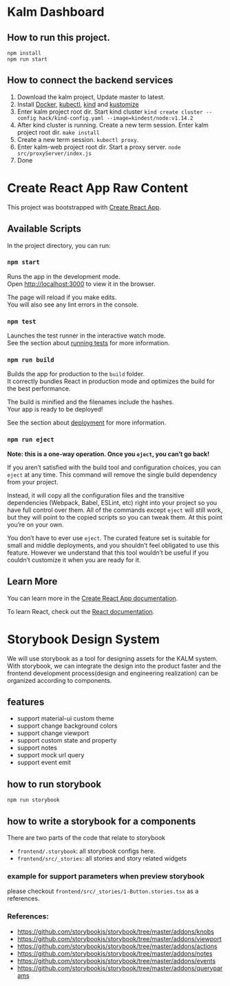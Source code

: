 # Kalm Dashboard

## How to run this project.

```
npm install
npm run start
```

## How to connect the backend services

1. Download the kalm project, Update master to latest.
2. Install [Docker](<[Docker](https://docs.docker.com/install/)>), [kubectl](<[kubectl](https://kubernetes.io/docs/tasks/tools/install-kubectl/)>), [kind](<[kind](https://github.com/kubernetes-sigs/kind)>) and [kustomize](<[kustomize](https://github.com/kubernetes-sigs/kustomize)>)
3. Enter kalm project root dir. Start kind cluster `kind create cluster --config hack/kind-config.yaml --image=kindest/node:v1.14.2`
4. After kind cluster is running. Create a new term session. Enter kalm project root dir. `make install`
5. Create a new term session. `kubectl proxy`.
6. Enter kalm-web project root dir. Start a proxy server. `node src/proxyServer/index.js`
7. Done

# Create React App Raw Content

This project was bootstrapped with [Create React App](https://github.com/facebook/create-react-app).

## Available Scripts

In the project directory, you can run:

### `npm start`

Runs the app in the development mode.<br />
Open [http://localhost:3000](http://localhost:3000) to view it in the browser.

The page will reload if you make edits.<br />
You will also see any lint errors in the console.

### `npm test`

Launches the test runner in the interactive watch mode.<br />
See the section about [running tests](https://facebook.github.io/create-react-app/docs/running-tests) for more information.

### `npm run build`

Builds the app for production to the `build` folder.<br />
It correctly bundles React in production mode and optimizes the build for the best performance.

The build is minified and the filenames include the hashes.<br />
Your app is ready to be deployed!

See the section about [deployment](https://facebook.github.io/create-react-app/docs/deployment) for more information.

### `npm run eject`

**Note: this is a one-way operation. Once you `eject`, you can’t go back!**

If you aren’t satisfied with the build tool and configuration choices, you can `eject` at any time. This command will remove the single build dependency from your project.

Instead, it will copy all the configuration files and the transitive dependencies (Webpack, Babel, ESLint, etc) right into your project so you have full control over them. All of the commands except `eject` will still work, but they will point to the copied scripts so you can tweak them. At this point you’re on your own.

You don’t have to ever use `eject`. The curated feature set is suitable for small and middle deployments, and you shouldn’t feel obligated to use this feature. However we understand that this tool wouldn’t be useful if you couldn’t customize it when you are ready for it.

## Learn More

You can learn more in the [Create React App documentation](https://facebook.github.io/create-react-app/docs/getting-started).

To learn React, check out the [React documentation](https://reactjs.org/).

# Storybook Design System

We will use storybook as a tool for designing assets for the KALM system. With storybook, we can integrate the design into the product faster and the frontend development process(design and engineering realization) can be organized according to components.

## features

- support material-ui custom theme
- support change background colors
- support change viewport
- support custom state and property
- support notes
- support mock url query
- support event emit

## how to run storybook

```
npm run storybook
```

## how to write a storybook for a components

There are two parts of the code that relate to storybook

- `frontend/.storybook`: all storybook configs here.
- `frontend/src/_stories`: all stories and story related widgets

### example for support parameters when preview storybook

please checkout `frontend/src/_stories/1-Button.stories.tsx` as a references.

### References:

- https://github.com/storybookjs/storybook/tree/master/addons/knobs
- https://github.com/storybookjs/storybook/tree/master/addons/viewport
- https://github.com/storybookjs/storybook/tree/master/addons/actions
- https://github.com/storybookjs/storybook/tree/master/addons/notes
- https://github.com/storybookjs/storybook/tree/master/addons/events
- https://github.com/storybookjs/storybook/tree/master/addons/queryparams
